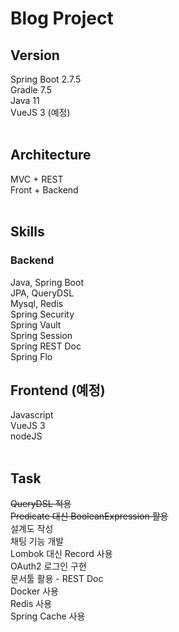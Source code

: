 # Blog Project
## Version
Spring Boot 2.7.5 <br>
Gradle 7.5 <br>
Java 11 <br>
VueJS 3 (예정) <br>
<br>

## Architecture
MVC + REST <br>
Front + Backend <br>
<br>

## Skills
### Backend
Java, Spring Boot<br>
JPA, QueryDSL<br>
Mysql, Redis<br>
Spring Security<br>
Spring Vault<br>
Spring Session<br>
Spring REST Doc<br>
Spring Flo

## Frontend (예정)
Javascript<br>
VueJS 3<br>
nodeJS<br>
<br>

## Task
~~QueryDSL 적용~~<br>
~~Predicate 대신 BooleanExpression 활용~~<br>
설계도 작성<br>
채팅 기능 개발<br>
Lombok 대신 Record 사용<br>
OAuth2 로그인 구현<br>
문서툴 활용 - REST Doc<br>
Docker 사용<br>
Redis 사용<br>
Spring Cache 사용<br>
